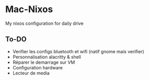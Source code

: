 # Mac-Nixos

My nixos configuration for daily drive

## To-DO

- Verifier les configs bluetooth et wifi (natif gnome mais verifier)
- Personnalisation alacritty & shell
- Réparer le demarrage sur VM
- Configuration hardware
- Lecteur de media
